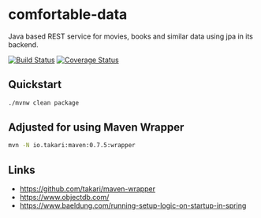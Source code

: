 # comfortable-data
Java based REST service for movies, books and similar data using jpa in its backend.

[![Build Status](https://travis-ci.org/Nachtfeuer/comfortable-data.svg?branch=master)](https://travis-ci.org/Nachtfeuer/comfortable-data)
[![Coverage Status](https://coveralls.io/repos/github/Nachtfeuer/comfortable-data/badge.svg?branch=master)](https://coveralls.io/github/Nachtfeuer/comfortable-data?branch=master)

## Quickstart

```bash
./mvnw clean package
```

## Adjusted for using Maven Wrapper

```bash
mvn -N io.takari:maven:0.7.5:wrapper
```

## Links
 - https://github.com/takari/maven-wrapper
 - https://www.objectdb.com/
 - https://www.baeldung.com/running-setup-logic-on-startup-in-spring
